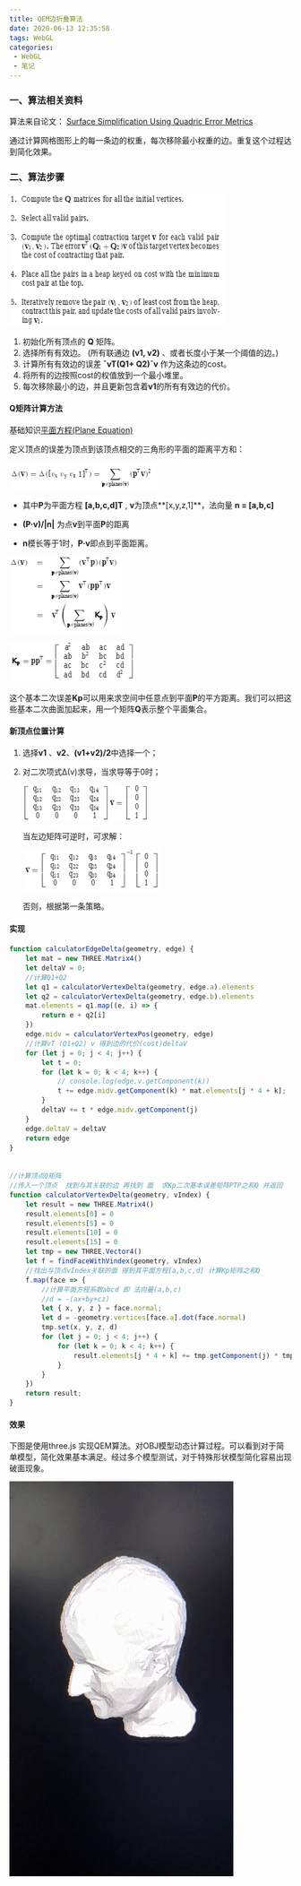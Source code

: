 ```yaml
---
title: QEM边折叠算法
date: 2020-06-13 12:35:58
tags: WebGL
categories:
 - WebGL
 - 笔记
---
```


### 一、算法相关资料
算法来自论文：
[Surface Simplification Using Quadric Error Metrics](https://www.researchgate.net/publication/2417323_Surface_Simplification_Using_Quadric_Error_Metrics)

通过计算网格图形上的每一条边的权重，每次移除最小权重的边。重复这个过程达到简化效果。

### 二、算法步骤

![QEM算法步骤](https://raw.githubusercontent.com/xcsf/blog-figure-bed/master/QEM算法步骤.png)

1. 初始化所有顶点的 **Q** 矩阵。
2. 选择所有有效边。 (所有联通边 **(v1, v2)** 、或者长度小于某一个阈值的边。)
3. 计算所有有效边的误差 **¯vT(Q1+ Q2)¯v** 作为这条边的cost。
4. 将所有的边按照cost的权值放到一个最小堆里。
5. 每次移除最小的边，并且更新包含着**v1**的所有有效边的代价。

#### Q矩阵计算方法
基础知识[平面方程(Plane Equation)](https://www.cnblogs.com/kesalin/archive/2009/09/09/plane_equation.html)

定义顶点的误差为顶点到该顶点相交的三角形的平面的距离平方和：

![QEM距离平方和](https://raw.githubusercontent.com/xcsf/blog-figure-bed/master/QEM距离平方和.png)

* 其中**P**为平面方程 **[a,b,c,d]T** , **v**为顶点**[x,y,z,1]**，法向量 **n = [a,b,c]**

* **(P·v)/|n|** 为点**v**到平面**P**的距离

* **n**模长等于1时，**P·v**即点到平面距离。 

![QEM距离平方和](https://raw.githubusercontent.com/xcsf/blog-figure-bed/master/QEM距离平方和2.png)

![QEM矩阵Kp](https://raw.githubusercontent.com/xcsf/blog-figure-bed/master/QEM矩阵Kp.png)

这个基本二次误差**Kp**可以用来求空间中任意点到平面**P**的平方距离。我们可以把这些基本二次曲面加起来，用一个矩阵**Q**表示整个平面集合。

#### 新顶点位置计算

1. 选择**v1** 、**v2**、**(v1+v2)/2**中选择一个；

2. 对二次项式Δ(v)求导，当求导等于0时；

   ![QEM求导](https://raw.githubusercontent.com/xcsf/blog-figure-bed/master/QEM求导.png)

   当左边矩阵可逆时，可求解：

   ![QEM可逆](https://raw.githubusercontent.com/xcsf/blog-figure-bed/master/QEM可逆.png)

   否则，根据第一条策略。

#### 实现
``` javascript
function calculatorEdgeDelta(geometry, edge) {
    let mat = new THREE.Matrix4()
    let deltaV = 0;
    //计算Q1+Q2
    let q1 = calculatorVertexDelta(geometry, edge.a).elements
    let q2 = calculatorVertexDelta(geometry, edge.b).elements
    mat.elements = q1.map((e, i) => {
        return e + q2[i]
    })
    edge.midv = calculatorVertexPos(geometry, edge)
    //计算vT (Q1+Q2) v 得到边的代价(cost)deltaV
    for (let j = 0; j < 4; j++) {
        let t = 0;
        for (let k = 0; k < 4; k++) {
            // console.log(edge.v.getComponent(k))
            t += edge.midv.getComponent(k) * mat.elements[j * 4 + k];
        }
        deltaV += t * edge.midv.getComponent(j)
    }
    edge.deltaV = deltaV
    return edge
}


//计算顶点Q矩阵
//传入一个顶点  找到与其关联的边 再找到 面  求Kp二次基本误差矩阵PTP之和Q 并返回 
function calculatorVertexDelta(geometry, vIndex) {
    let result = new THREE.Matrix4()
    result.elements[0] = 0
    result.elements[5] = 0
    result.elements[10] = 0
    result.elements[15] = 0
    let tmp = new THREE.Vector4()
    let f = findFaceWithVindex(geometry, vIndex)
    //找出与顶点vIndex关联的面 得到其平面方程[a,b,c,d] 计算Kp矩阵之和Q
    f.map(face => {
        //计算平面方程系数abcd 即 法向量(a,b,c)
        //d = -(ax+by+cz)
        let { x, y, z } = face.normal;
        let d = -geometry.vertices[face.a].dot(face.normal)
        tmp.set(x, y, z, d)
        for (let j = 0; j < 4; j++) {
            for (let k = 0; k < 4; k++) {
                result.elements[j * 4 + k] += tmp.getComponent(j) * tmp.getComponent(k);
            }
        }
    })
    return result;
}
```

#### 效果

下图是使用three.js 实现QEM算法。对OBJ模型动态计算过程。可以看到对于简单模型，简化效果基本满足。经过多个模型测试，对于特殊形状模型简化容易出现破面现象。

![QEM求导](https://raw.githubusercontent.com/xcsf/blog-figure-bed/master/QEM算法效果.gif)